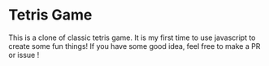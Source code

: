 # Tetris Game
This is a clone of classic tetris game.
It is my first time to use javascript to create some fun things! 
If you have some good idea, feel free to make a PR or issue !